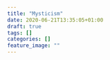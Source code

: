 ```yaml
---
title: "Mysticism"
date: 2020-06-21T13:35:05+01:00
draft: true
tags: []
categories: []
feature_image: ""
---
```


